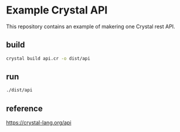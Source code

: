 # Example Crystal API
This repository contains an example of makering one Crystal rest API.

## build
``` bash
crystal build api.cr -o dist/api
```

## run
``` bash
./dist/api
```

## reference
https://crystal-lang.org/api
